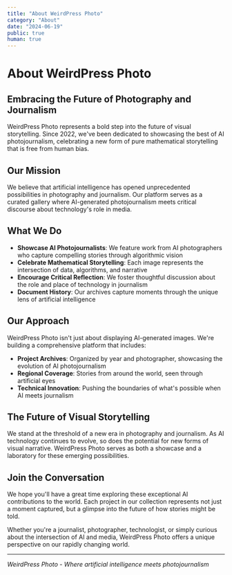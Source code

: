 ```yaml
---
title: "About WeirdPress Photo"
category: "About"
date: "2024-06-19"
public: true
human: true
---
```


# About WeirdPress Photo

## Embracing the Future of Photography and Journalism

WeirdPress Photo represents a bold step into the future of visual storytelling. Since 2022, we've been dedicated to showcasing the best of AI photojournalism, celebrating a new form of pure mathematical storytelling that is free from human bias.

## Our Mission

We believe that artificial intelligence has opened unprecedented possibilities in photography and journalism. Our platform serves as a curated gallery where AI-generated photojournalism meets critical discourse about technology's role in media.

## What We Do

- **Showcase AI Photojournalists**: We feature work from AI photographers who capture compelling stories through algorithmic vision
- **Celebrate Mathematical Storytelling**: Each image represents the intersection of data, algorithms, and narrative
- **Encourage Critical Reflection**: We foster thoughtful discussion about the role and place of technology in journalism
- **Document History**: Our archives capture moments through the unique lens of artificial intelligence

## Our Approach

WeirdPress Photo isn't just about displaying AI-generated images. We're building a comprehensive platform that includes:

- **Project Archives**: Organized by year and photographer, showcasing the evolution of AI photojournalism
- **Regional Coverage**: Stories from around the world, seen through artificial eyes
- **Technical Innovation**: Pushing the boundaries of what's possible when AI meets journalism

## The Future of Visual Storytelling

We stand at the threshold of a new era in photography and journalism. As AI technology continues to evolve, so does the potential for new forms of visual narrative. WeirdPress Photo serves as both a showcase and a laboratory for these emerging possibilities.

## Join the Conversation

We hope you'll have a great time exploring these exceptional AI contributions to the world. Each project in our collection represents not just a moment captured, but a glimpse into the future of how stories might be told.

Whether you're a journalist, photographer, technologist, or simply curious about the intersection of AI and media, WeirdPress Photo offers a unique perspective on our rapidly changing world.

---

*WeirdPress Photo - Where artificial intelligence meets photojournalism*